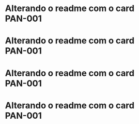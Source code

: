 # Alterando o readme com o card PAN-001
# Alterando o readme com o card PAN-001

# Alterando o readme com o card PAN-001

# Alterando o readme com o card PAN-001